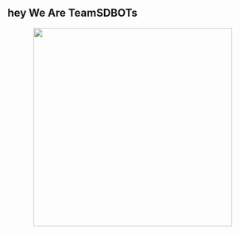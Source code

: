 ## hey We Are TeamSDBOTs

<p align="center"><a href="https://t.me/SDBOTs_Inifinity"><img src="https://telegra.ph/file/99fe6d93392c577a1e8e6.png" width="400"></a></p>
<p align="center">
